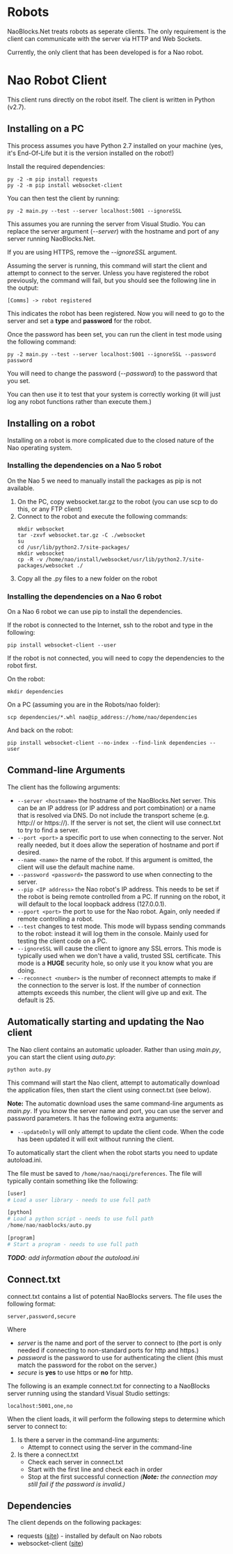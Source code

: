 # Robots

NaoBlocks.Net treats robots as seperate clients. The only requirement is the client can communicate with the server via HTTP and Web Sockets.

Currently, the only client that has been developed is for a Nao robot.

# Nao Robot Client

This client runs directly on the robot itself. The client is written in Python (v2.7).

## Installing on a PC

This process assumes you have Python 2.7 installed on your machine (yes, it's End-Of-Life but it is the version installed on the robot!)

Install the required dependencies:
```
py -2 -m pip install requests
py -2 -m pip install websocket-client
```

You can then test the client by running:
```
py -2 main.py --test --server localhost:5001 --ignoreSSL
```

This assumes you are running the server from Visual Studio. You can replace the server argument (*--server*) with the hostname and port of any server running NaoBlocks.Net. 

If you are using HTTPS, remove the *--ignoreSSL* argument.

Assuming the server is running, this command will start the client and attempt to connect to the server. Unless you have registered the robot previously, the command will fail, but you should see the following line in the output:

```
[Comms] -> robot registered
```

This indicates the robot has been registered. Now you will need to go to the server and set a **type** and **password** for the robot.

Once the password has been set, you can run the client in test mode using the following command:
```
py -2 main.py --test --server localhost:5001 --ignoreSSL --password password
```

You will need to change the password (*--password*) to the password that you set.

You can then use it to test that your system is correctly working (it will just log any robot functions rather than execute them.)

## Installing on a robot

Installing on a robot is more complicated due to the closed nature of the Nao operating system.

### Installing the dependencies on a Nao 5 robot

On the Nao 5 we need to manually install the packages as pip is not available.

1. On the PC, copy websocket.tar.gz to the robot (you can use scp to do this, or any FTP client)
1. Connect to the robot and execute the following commands:
    ```
    mkdir websocket
    tar -zxvf websocket.tar.gz -C ./websocket
    su
    cd /usr/lib/python2.7/site-packages/
    mkdir websocket
    cp -R -v /home/nao/install/websocket/usr/lib/python2.7/site-packages/websocket ./
    ```
1. Copy all the .py files to a new folder on the robot

### Installing the dependencies on a Nao 6 robot

On a Nao 6 robot we can use pip to install the dependencies.

If the robot is connected to the Internet, ssh to the robot and type in the following:

```
pip install websocket-client --user
```

If the robot is not connected, you will need to copy the dependencies to the robot first.

On the robot:

```
mkdir dependencies
```

On a PC (assuming you are in the Robots/nao folder):
```
scp dependencies/*.whl nao@ip_address://home/nao/dependencies
```

And back on the robot:
```
pip install websocket-client --no-index --find-link dependencies --user
```

## Command-line Arguments
The client has the following arguments:

* `--server <hostname>` the hostname of the NaoBlocks.Net server. This can be an IP address (or IP address and port combination) or a name that is resolved via DNS. Do not include the transport scheme (e.g. http:// or https://). If the server is not set, the client will use connect.txt to try to find a server.
* `--port <port>` a specific port to use when connecting to the server. Not really needed, but it does allow the seperation of hostname and port if desired.
* `--name <name>` the name of the robot. If this argument is omitted, the client will use the default machine name.
* `--password <password>` the password to use when connecting to the server.
* `--pip <IP address>` the Nao robot's IP address. This needs to be set if the robot is being remote controlled from a PC. If running on the robot, it will default to the local loopback address (127.0.0.1).
* `--pport <port>` the port to use for the Nao robot. Again, only needed if remote controlling a robot.
* `--test` changes to test mode. This mode will bypass sending commands to the robot: instead it will log them in the console. Mainly used for testing the client code on a PC.
* `--ignoreSSL` will cause the client to ignore any SSL errors. This mode is typically used when we don't have a valid, trusted SSL certificate. This mode is a **HUGE** security hole, so only use it you know what you are doing.
* `--reconnect <number>` is the number of reconnect attempts to make if the connection to the server is lost. If the number of connection attempts exceeds this number, the client will give up and exit. The default is 25.

## Automatically starting and updating the Nao client

The Nao client contains an automatic uploader. Rather than using *main.py*, you can start the client using *auto.py*:

```
python auto.py
```

This command will start the Nao client, attempt to automatically download the application files, then start the client using connect.txt (see below).

**Note:** The automatic download uses the same command-line arguments as *main.py*. If you know the server name and port, you can use the server and password parameters. It has the following extra arguments:
* `--updateOnly` will only attempt to update the client code. When the code has been updated it will exit without running the client.

To automatically start the client when the robot starts you need to update autoload.ini. 

The file must be saved to `/home/nao/naoqi/preferences`. The file will typically contain something like the following:

```python
[user]
# Load a user library - needs to use full path

[python]
# Load a python script - needs to use full path
/home/nao/naoblocks/auto.py

[program]
# Start a program - needs to use full path
```

_**TODO**: add information about the autoload.ini_

## Connect.txt

connect.txt contains a list of potential NaoBlocks servers. The file uses the following format:

```
server,password,secure
```

Where
* *server* is the name and port of the server to connect to (the port is only needed if connecting to non-standard ports for http and https.)
* *password* is the password to use for authenticating the client (this must match the password for the robot on the server.)
* *secure* is **yes** to use https or **no** for http.

The following is an example connect.txt for connecting to a NaoBlocks server running using the standard Visual Studio settings:

```
localhost:5001,one,no
```

When the client loads, it will perform the following steps to determine which server to connect to:
1. Is there a server in the command-line arguments:
    * Attempt to connect using the server in the command-line
1. Is there a connect.txt
    * Check each server in connect.txt
    * Start with the first line and check each in order
    * Stop at the first successful connection *(**Note:** the connection may still fail if the password is invalid.)*

## Dependencies

The client depends on the following packages:

* requests ([site](https://pypi.org/project/requests/)) - installed by default on Nao robots
* websocket-client ([site](https://pypi.org/project/websocket_client/))